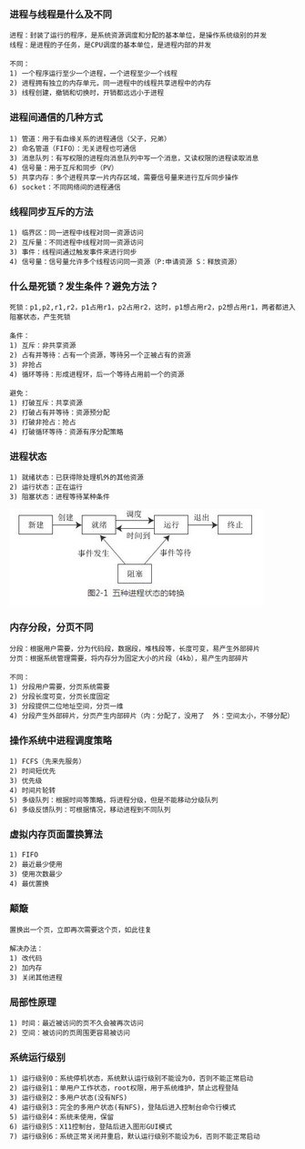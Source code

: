 ### 进程与线程是什么及不同
	进程：封装了运行的程序，是系统资源调度和分配的基本单位，是操作系统级别的并发
	线程：是进程的子任务，是CPU调度的基本单位，是进程内部的并发

	不同：
	1) 一个程序运行至少一个进程，一个进程至少一个线程
	2) 进程拥有独立的内存单元，同一进程中的线程共享进程中的内存
	3) 线程创建，撤销和切换时，开销都远远小于进程

### 进程间通信的几种方式
	1) 管道：用于有血缘关系的进程通信（父子，兄弟）
	2) 命名管道（FIFO）：无关进程也可通信
	3) 消息队列：有写权限的进程向消息队列中写一个消息，又读权限的进程读取消息
	4) 信号量：用于互斥和同步（PV）
	5) 共享内存：多个进程共享一片内存区域，需要信号量来进行互斥同步操作
	6) socket：不同网络间的进程通信

### 线程同步互斥的方法
	1) 临界区：同一进程中线程对同一资源访问
	2) 互斥量：不同进程中线程对同一资源访问
	3) 事件：线程间通过触发事件来进行同步
	4) 信号量：信号量允许多个线程访问同一资源（P:申请资源 S：释放资源）

### 什么是死锁？发生条件？避免方法？
	死锁：p1,p2,r1,r2，p1占用r1，p2占用r2，这时，p1想占用r2，p2想占用r1，两者都进入阻塞状态，产生死锁

	条件：
	1) 互斥：非共享资源
	2) 占有并等待：占有一个资源，等待另一个正被占有的资源
	3) 非抢占
	4) 循环等待：形成进程环，后一个等待占用前一个的资源

	避免：
	1) 打破互斥：共享资源
	2) 打破占有并等待：资源预分配
	3) 打破非抢占：抢占
	4) 打破循环等待：资源有序分配策略

### 进程状态
	1) 就绪状态：已获得除处理机外的其他资源
	2) 运行状态：正在运行
	3) 阻塞状态：进程等待某种条件
![progress](images/OS_1.jpg)

### 内存分段，分页不同
	分段：根据用户需要，分为代码段，数据段，堆栈段等，长度可变，易产生外部碎片
	分页：根据系统管理需要，将内存分为固定大小的片段（4kb），易产生内部碎片

	不同：
	1) 分段用户需要，分页系统需要
	2) 分段长度可变，分页长度固定
	3) 分段提供二位地址空间，分页一维
	4) 分段产生外部碎片，分页产生内部碎片（内：分配了，没用了  外：空间太小，不够分配）

### 操作系统中进程调度策略
	1) FCFS（先来先服务）
	2) 时间短优先
	3) 优先级
	4) 时间片轮转
	5) 多级队列：根据时间等策略，将进程分级，但是不能移动分级队列
	6) 多级反馈队列：可根据情况，移动进程到不同队列

### 虚拟内存页面置换算法
	1) FIFO
	2) 最近最少使用
	3) 使用次数最少
	4) 最优置换

### 颠簸
	置换出一个页，立即再次需要这个页，如此往复

	解决办法：
	1) 改代码
	2) 加内存
	3) 关闭其他进程

### 局部性原理
	1) 时间：最近被访问的页不久会被再次访问
	2) 空间：被访问的页周围更容易被访问

### 系统运行级别
	1) 运行级别0：系统停机状态，系统默认运行级别不能设为0，否则不能正常启动 
	2) 运行级别1：单用户工作状态，root权限，用于系统维护，禁止远程登陆 
	3) 运行级别2：多用户状态(没有NFS) 
	4) 运行级别3：完全的多用户状态(有NFS)，登陆后进入控制台命令行模式 
	5) 运行级别4：系统未使用，保留 
	6) 运行级别5：X11控制台，登陆后进入图形GUI模式 
	7) 运行级别6：系统正常关闭并重启，默认运行级别不能设为6，否则不能正常启动
